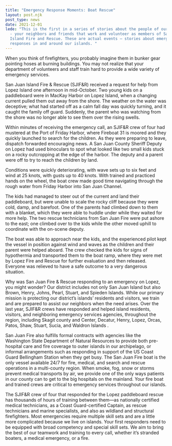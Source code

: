 ```yaml
---
title: "Emergency Response Moments: Boat Rescue"
layout: post.njk
post_type: news
date: 2021-12-01
lede: "This is the first in a series of stories about the people of our islands
  - your neighbors and friends that work and volunteer as members of San Juan
  Island Fire and Rescue. These are actual events – stories about emergency
  responses in and around our islands. "
---
```

When you think of firefighters, you probably imagine them in bunker gear pointing hoses at burning buildings. You may not realize that your department of volunteers and staff train hard to provide a wide variety of emergency services. 

San Juan Island Fire & Rescue (SJIF&R) received a request for help from Lopez Island one afternoon in mid-October. Two young kids on a paddleboard were in MacKay Harbor on Lopez Island, when a changing current pulled them out away from the shore. The weather on the water was deceptive; what had started off as a calm fall day was quickly turning, and it caught the family off guard. Suddenly, the parent who was watching from the shore was no longer able to see them over the rising swells.  

Within minutes of receiving the emergency call, an SJIF&R crew of four had mustered at the Port of Friday Harbor, where Fireboat 31 is moored and they quickly launched to search for the children. As they were preparing to leave, dispatch forwarded encouraging news. A San Juan County Sheriff Deputy on Lopez had used binoculars to spot what looked like two small kids stuck on a rocky outcropping at the edge of the harbor. The deputy and a parent were off to try to reach the children by land.

Conditions were quickly deteriorating, with wave sets up to six feet and wind at 25 knots, with gusts up to 40 knots.  With trained and practiced hands on the wheel, the boat crew made good time navigating through the rough water from Friday Harbor into San Juan Channel.  

The kids had managed to steer out of the current and land their paddleboard, but were unable to scale the rocky cliff because they were cold, damp, and barefoot. One of the parents had climbed down to them with a blanket, which they were able to huddle under while they waited for more help. The two rescue technicians from San Juan Fire were put ashore to the east; one climbed over to the kids while the other moved uphill to coordinate with the on-scene deputy. 

The boat was able to approach near the kids, and the experienced pilot kept the vessel in position against wind and waves as the children and their parent were helped aboard. The crew checked the kids for signs of hypothermia and transported them to the boat ramp, where they were met by Lopez Fire and Rescue for further evaluation and then released. Everyone was relieved to have a safe outcome to a very dangerous situation.

Why was San Juan Fire & Rescue responding to an emergency on Lopez, you might wonder?  Our district includes not only San Juan Island but also Brown, Henry, Johns, Pearl, Stuart, and Spieden Islands. While our primary mission is protecting our district’s islands’ residents and visitors, we train and are prepared to assist our neighbors when the need arises. Over the last year, SJIF&R crews have responded and helped island residents, visitors, and neighboring emergency services agencies, throughout the region, including Skagit county and Center, Decatur, Henry, Lopez, Orcas, Patos, Shaw, Stuart, Sucia, and Waldron Islands . 

San Juan Fire also fulfills formal contracts with agencies like the Washington State Department of Natural Resources to provide both pre-hospital care and fire coverage to outer islands in our archipelago, or informal arrangements such as responding in support of the US Coast Guard Bellingham Station when they get busy.   The San Juan Fire boat is the only vessel available 24/7 for fire, medical, and search and rescue operations in a multi-county region. When smoke, fog, snow or storms prevent medical transports by air, we provide one of the only ways patients in our county can to get to the big hospitals on the mainland. Your fire boat and trained crews are critical to emergency services throughout our islands. 

The SJIF&R crew of four that responded for the Lopez paddleboard rescue has thousands of hours of training between them—as nationally certified medical technicians, as a Coast Guard-certified Captain, as rescue technicians and marine specialists, and also as wildland and structural firefighters. Most emergencies require multiple skill sets and are a little more complicated because we live on islands. Your first responders need to be equipped with broad competency and special skill sets. We aim to bring the best of our teamwork and training to every call, whether it’s stranded boaters, a medical emergency, or a fire.
